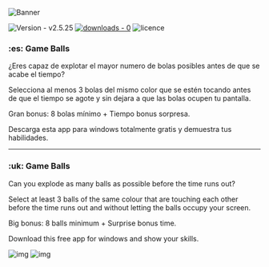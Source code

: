 ![Banner](https://cdn.discordapp.com/attachments/834745138424315924/928326479530577960/logo.png)

![Version - v2.5.25](https://img.shields.io/github/v/release/byronbutlerorg/Game_Balls?style=for-the-badge)
[![downloads - 0](https://img.shields.io/github/downloads/byronbutlerorg/Game_Balls/total?style=for-the-badge)](https://github.com/byronbutlerorg/Game_Balls/releases/download/v2.5.25/Game.Balls.Setup.2.5.20.exe)
![licence](https://img.shields.io/github/license/byronbutlerorg/Game_Balls?style=for-the-badge)

<h3>:es: <strong>Game Balls</strong></h3>
<p>¿Eres capaz de explotar el mayor numero de bolas posibles antes de que se acabe el tiempo?

Selecciona al menos 3 bolas del mismo color que se estén tocando antes de que el tiempo se agote y sin dejara a que las bolas ocupen tu pantalla.

Gran bonus: 8 bolas mínimo + Tiempo bonus sorpresa.

Descarga esta app para windows totalmente gratis y demuestra tus habilidades.</p>

----------------------------------------------------------------------------------------------------

<h3>:uk: <strong>Game Balls</strong></h3>
<p>Can you explode as many balls as possible before the time runs out?

Select at least 3 balls of the same colour that are touching each other before the time runs out and without letting the balls occupy your screen.

Big bonus: 8 balls minimum + Surprise bonus time.

Download this free app for windows and show your skills.</p>

![img](https://cdn.discordapp.com/attachments/834745138424315924/928348508753391686/Screenshot_1.png)
![img](https://cdn.discordapp.com/attachments/834745138424315924/928348509000847404/Screenshot_2.png)
